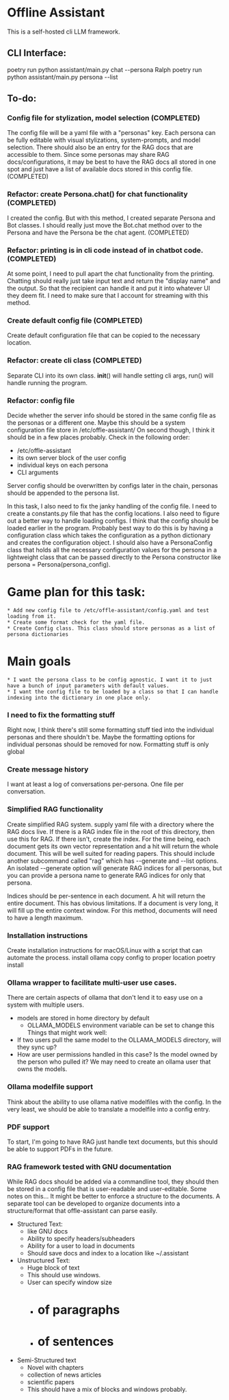 # Offline Assistant
This is a self-hosted cli LLM framework.

## CLI Interface:

poetry run python assistant/main.py chat --persona Ralph
poetry run python assistant/main.py persona --list

## To-do:
### Config file for stylization, model selection (COMPLETED)
The config file will be a yaml file with a "personas" key. Each persona can be fully editable with visual stylizations, system-prompts, and model selection. There should also be an entry for the RAG docs that are accessible to them. Since some personas may share RAG docs/configurations, it may be best to have the RAG docs all stored in one spot and just have a list of available docs stored in this config file. (COMPLETED)

### Refactor: create Persona.chat() for chat functionality (COMPLETED)
I created the config. But with this method, I created separate Persona and Bot classes. I should really just move the Bot.chat method over to the Persona and have the Persona be the chat agent. (COMPLETED)

### Refactor: printing is in cli code instead of in chatbot code. (COMPLETED)
At some point, I need to pull apart the chat functionality from the printing. Chatting should really just take input text and return the "display name" and the output. So that the recipient can handle it and put it into whatever UI they deem fit. I need to make sure that I account for streaming with this method.

### Create default config file (COMPLETED)
Create default configuration file that can be copied to the necessary location.

### Refactor: create cli class (COMPLETED)
Separate CLI into its own class. __init__() will handle setting cli args, run() will handle running the program.

### Refactor: config file
Decide whether the server info should be stored in the same config file as the personas or a different one.
Maybe this should be a system configuration file store in /etc/offle-assistant/
On second though, I think it should be in a few places probably. 
Check in the following order:
* /etc/offle-assistant
* its own server block of the user config
* individual keys on each persona
* CLI arguments

Server config should be overwritten by configs later in the chain, personas should be appended to the persona list.

In this task, I also need to fix the janky handling of the config file. I need to create a constants.py file that has the config locations.
I also need to figure out a better way to handle loading configs. I think that the config should be loaded earlier in the program. Probably
best way to do this is by having a configuration class which takes the configuration as a python dictionary and creates the configuration object.
I should also have a PersonaConfig class that holds all the necessary configuration values for the persona in a lightweight class that can
be passed directly to the Persona constructor like persona = Persona(persona\_config).

# Game plan for this task:
    * Add new config file to /etc/offle-assistant/config.yaml and test loading from it.
    * Create some format check for the yaml file.
    * Create Config class. This class should store personas as a list of persona dictionaries

# Main goals
    * I want the persona class to be config agnostic. I want it to just have a bunch of input parameters with default values.
    * I want the config file to be loaded by a class so that I can handle indexing into the dictionary in one place only.

### I need to fix the formatting stuff
Right now, I think there's still some formatting stuff tied into the individual personas and there shouldn't be.
Maybe the formatting options for individual personas should be removed for now. Formatting stuff is only global
    
### Create message history
I want at least a log of conversations per-persona. One file per conversation.



### Simplified RAG functionality
Create simplified RAG system. supply yaml file with a directory where the RAG docs live. If there is a RAG index file in the root of this directory,
then use this for RAG. If there isn't, create the index. For the time being, each document gets its own vector representation and a hit will return
the whole document. This will be well suited for reading papers. This should include another subcommand called "rag" which has --generate and --list
options. An isolated --generate option will generate RAG indices for all personas, but you can provide a persona name to generate RAG indices for
only that persona.

Indices should be per-sentence in each document. A hit will return the entire document.
This has obvious limitations. If a document is very long, it will fill up the entire context window.
For this method, documents will need to have a length maximum.

### Installation instructions
Create installation instructions for macOS/Linux with a script that can automate the process.
    install ollama
    copy config to proper location
    poetry install

### Ollama wrapper to facilitate multi-user use cases.
There are certain aspects of ollama that don't lend it to easy use on a system with multiple users.
* models are stored in home directory by default
    * OLLAMA\_MODELS environment variable can be set to change this
Things that might work well:
* If two users pull the same model to the OLLAMA\_MODELS directory, will they sync up?
* How are user permissions handled in this case? Is the model owned by the person who pulled it? We may need to create an ollama user that owns the models.

### Ollama modelfile support
Think about the ability to use ollama native modelfiles with the config. In the very least, we should be able to translate a modelfile into a config entry.

### PDF support
To start, I'm going to have RAG just handle text documents, but this should be able to support PDFs in the future.

### RAG framework tested with GNU documentation
While RAG docs should be added via a commandline tool, they should then be stored in a config file that is user-readable and user-editable.
Some notes on this... It might be better to enforce a structure to the documents. A separate tool can be developed to organize documents
into a structure/format that offle-assistant can parse easily.
*  Structured Text:
    * like GNU docs
    * Ability to specify headers/subheaders
    * Ability for a user to load in documents
    * Should save docs and index to a location like ~/.assistant
* Unstructured Text:
    * Huge block of text
    * This should use windows.
    * User can specify window size
        * # of paragraphs
        * # of sentences
* Semi-Structured text
    * Novel with chapters
    * collection of news articles
    * scientific papers
    * This should have a mix of blocks and windows probably.
